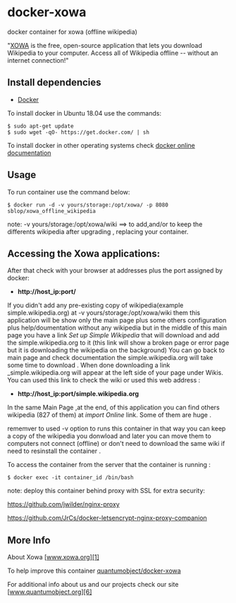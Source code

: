 # docker-xowa
docker container for xowa (offline wikipedia)

"[XOWA][1] is the free, open-source application that lets you download Wikipedia to your computer. Access all of Wikipedia offline -- without an internet connection!"

## Install dependencies

  - [Docker][2]

To install docker in Ubuntu 18.04 use the commands:

    $ sudo apt-get update
    $ sudo wget -qO- https://get.docker.com/ | sh

 To install docker in other operating systems check [docker online documentation][4]

## Usage

To run container use the command below:

    $ docker run -d -v yours/storage:/opt/xowa/ -p 8080 sblop/xowa_offline_wikipedia
  
note: -v yours/storage:/opt/xowa/wiki   ==> to add,and/or to keep the differents wikipedia after upgrading , replacing your container.  
## Accessing the Xowa applications:

After that check with your browser at addresses plus the port assigned by docker:

  - **http://host_ip:port/**

If you didn't add any pre-existing copy of wikipedia(example simple.wikipedia.org) at -v yours/storage:/opt/xowa/wiki them this application will be show only the main page plus some others configuration plus help/doumentation without any wikipedia but in the middle of this main page you have a link _Set up Simple Wikipedia_ that will download and add the simple.wikipedia.org to it (this link will show a broken page or error page but it is downloading the wikipedia on the background) You can go back to main page and check documentation  the simple.wikipedia.org will take some time to download . When done downloading a link _simple.wikipedia.org will appear at the left side of your page under Wikis. You can used this link to check the wiki or used this web address :

  - **http://host_ip:port/simple.wikipedia.org**

In the same  Main Page ,at the end,  of this application you can find others wikipedia (827 of them) at _import Online_ link. Some of them are huge . 

rememver to used -v option to runs this container in that way you can keep a copy of the wikipedia you donwload and later you can move them to computers not connect (offline) or don't need to download the same wiki if need to resinstall the container . 

To access the container from the server that the container is running :

    $ docker exec -it container_id /bin/bash

note: deploy this container behind proxy with SSL for extra security:

https://github.com/jwilder/nginx-proxy

https://github.com/JrCs/docker-letsencrypt-nginx-proxy-companion
    
## More Info

About Xowa [www.xowa.org][1]

To help improve this container [quantumobject/docker-xowa][5]

For additional info about us and our projects check our site [www.quantumobject.org][6]

[1]:http://www.xowa.org/
[2]:https://www.docker.com
[4]:http://docs.docker.com
[5]:https://github.com/QuantumObject/docker-xowa
[6]:https://www.quantumobject.org

